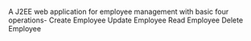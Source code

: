 A J2EE web application for employee management with basic four operations-
Create Employee 
Update Employee 
Read Employee
Delete Employee
